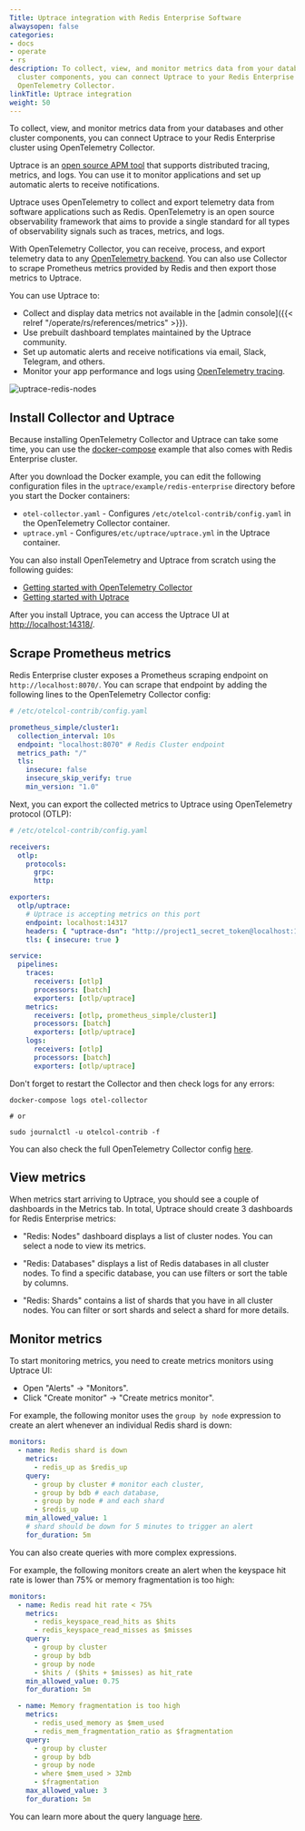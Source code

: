 ```yaml
---
Title: Uptrace integration with Redis Enterprise Software
alwaysopen: false
categories:
- docs
- operate
- rs
description: To collect, view, and monitor metrics data from your databases and other
  cluster components, you can connect Uptrace to your Redis Enterprise cluster using
  OpenTelemetry Collector.
linkTitle: Uptrace integration
weight: 50
---
```


To collect, view, and monitor metrics data from your databases and other cluster components, you can connect Uptrace to your Redis Enterprise cluster using OpenTelemetry Collector.

Uptrace is an [open source APM tool](https://uptrace.dev/get/open-source-apm.html) that supports distributed tracing, metrics, and logs. You can use it to monitor applications and set up automatic alerts to receive notifications.

Uptrace uses OpenTelemetry to collect and export telemetry data from software applications such as Redis. OpenTelemetry is an open source observability framework that aims to provide a single standard for all types of observability signals such as traces, metrics, and logs.

With OpenTelemetry Collector, you can receive, process, and export telemetry data to any [OpenTelemetry backend](https://uptrace.dev/blog/opentelemetry-backend.html). You can also use Collector to scrape Prometheus metrics provided by Redis and then export those metrics to Uptrace.

You can use Uptrace to:

- Collect and display data metrics not available in the [admin console]({{< relref "/operate/rs/references/metrics" >}}).
- Use prebuilt dashboard templates maintained by the Uptrace community.
- Set up automatic alerts and receive notifications via email, Slack, Telegram, and others.
- Monitor your app performance and logs using [OpenTelemetry tracing](https://uptrace.dev/opentelemetry/distributed-tracing.html).

![uptrace-redis-nodes](/images/rs/uptrace-redis-nodes.png)

## Install Collector and Uptrace

Because installing OpenTelemetry Collector and Uptrace can take some time, you can use the [docker-compose](https://github.com/uptrace/uptrace/tree/master/example/redis-enterprise) example that also comes with Redis Enterprise cluster.

After you download the Docker example, you can edit the following configuration files in the `uptrace/example/redis-enterprise` directory before you start the Docker containers:

- `otel-collector.yaml` - Configures `/etc/otelcol-contrib/config.yaml` in the OpenTelemetry Collector container.
- `uptrace.yml` - Configures`/etc/uptrace/uptrace.yml` in the Uptrace container.

You can also install OpenTelemetry and Uptrace from scratch using the following guides:

- [Getting started with OpenTelemetry Collector](https://uptrace.dev/opentelemetry/collector.html)
- [Getting started with Uptrace](https://uptrace.dev/get/get-started.html)

After you install Uptrace, you can access the Uptrace UI at [http://localhost:14318/](http://localhost:14318/).

## Scrape Prometheus metrics

Redis Enterprise cluster exposes a Prometheus scraping endpoint on `http://localhost:8070/`. You can scrape that endpoint by adding the following lines to the OpenTelemetry Collector config:

```yaml
# /etc/otelcol-contrib/config.yaml

prometheus_simple/cluster1:
  collection_interval: 10s
  endpoint: "localhost:8070" # Redis Cluster endpoint
  metrics_path: "/"
  tls:
    insecure: false
    insecure_skip_verify: true
    min_version: "1.0"
```

Next, you can export the collected metrics to Uptrace using OpenTelemetry protocol (OTLP):

```yaml
# /etc/otelcol-contrib/config.yaml

receivers:
  otlp:
    protocols:
      grpc:
      http:

exporters:
  otlp/uptrace:
    # Uptrace is accepting metrics on this port
    endpoint: localhost:14317
    headers: { "uptrace-dsn": "http://project1_secret_token@localhost:14317/1" }
    tls: { insecure: true }

service:
  pipelines:
    traces:
      receivers: [otlp]
      processors: [batch]
      exporters: [otlp/uptrace]
    metrics:
      receivers: [otlp, prometheus_simple/cluster1]
      processors: [batch]
      exporters: [otlp/uptrace]
    logs:
      receivers: [otlp]
      processors: [batch]
      exporters: [otlp/uptrace]
```

Don't forget to restart the Collector and then check logs for any errors:

```shell
docker-compose logs otel-collector

# or

sudo journalctl -u otelcol-contrib -f
```

You can also check the full OpenTelemetry Collector config [here](https://github.com/uptrace/uptrace/blob/master/example/redis-enterprise/otel-collector.yaml).

## View metrics

When metrics start arriving to Uptrace, you should see a couple of dashboards in the Metrics tab. In total, Uptrace should create 3 dashboards for Redis Enterprise metrics:

- "Redis: Nodes" dashboard displays a list of cluster nodes. You can select a node to view its metrics.

- "Redis: Databases" displays a list of Redis databases in all cluster nodes. To find a specific database, you can use filters or sort the table by columns.

- "Redis: Shards" contains a list of shards that you have in all cluster nodes. You can filter or sort shards and select a shard for more details.

## Monitor metrics

To start monitoring metrics, you need to create metrics monitors using Uptrace UI:

- Open "Alerts" -> "Monitors".
- Click "Create monitor" -> "Create metrics monitor".

For example, the following monitor uses the `group by node` expression to create an alert whenever an individual Redis shard is down:

```yaml
monitors:
  - name: Redis shard is down
    metrics:
      - redis_up as $redis_up
    query:
      - group by cluster # monitor each cluster,
      - group by bdb # each database,
      - group by node # and each shard
      - $redis_up
    min_allowed_value: 1
    # shard should be down for 5 minutes to trigger an alert
    for_duration: 5m
```

You can also create queries with more complex expressions.

For example, the following monitors create an alert when the keyspace hit rate is lower than 75% or memory fragmentation is too high:

```yaml
monitors:
  - name: Redis read hit rate < 75%
    metrics:
      - redis_keyspace_read_hits as $hits
      - redis_keyspace_read_misses as $misses
    query:
      - group by cluster
      - group by bdb
      - group by node
      - $hits / ($hits + $misses) as hit_rate
    min_allowed_value: 0.75
    for_duration: 5m

  - name: Memory fragmentation is too high
    metrics:
      - redis_used_memory as $mem_used
      - redis_mem_fragmentation_ratio as $fragmentation
    query:
      - group by cluster
      - group by bdb
      - group by node
      - where $mem_used > 32mb
      - $fragmentation
    max_allowed_value: 3
    for_duration: 5m
```

You can learn more about the query language [here](https://uptrace.dev/get/querying-metrics.html).
